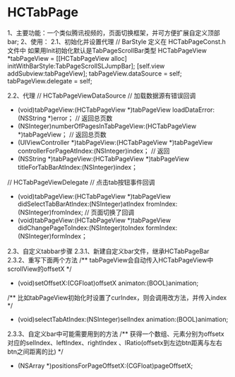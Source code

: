 # HCTabPage
1、主要功能：一个类似腾讯视频的，页面切换框架，并可方便扩展自定义顶部bar;
2、使用：
2.1、初始化并设置代理
// BarStyle 定义在 HCTabPageConst.h 文件中 如果用Init初始化默认是TabPageScrollBar类型
HCTabPageView *tabPageView = [[HCTabPageView alloc] initWithBarStyle:TabPageScrollSLJumpBar];
[self.view addSubview:tabPageView];
tabPageView.dataSource = self;
tabPageView.delegate = self;

2.2、代理
//  HCTabPageViewDataSource
// 加载数据源有错误回调
- (void)tabPageView:(HCTabPageView *)tabPageView loadDataError:(NSString *)error；
// 返回总页数
- (NSInteger)numberOfPagesInTabPageView:(HCTabPageView *)tabPageView；
// 返回总页数
- (UIViewController *)tabPageView:(HCTabPageView *)tabPageView controllerForPageAtIndex:(NSInteger)index；
// 返回
- (NSString *)tabPageView:(HCTabPageView *)tabPageView titleForTabBarAtIndex:(NSInteger)index；

// HCTabPageViewDelegate
// 点击tab按钮事件回调
- (void)tabPageView:(HCTabPageView *)tabPageView didSelectTabBarAtIndex:(NSInteger)atIndex fromIndex:(NSInteger)fromIndex;
// 页面切换了回调
- (void)tabPageView:(HCTabPageView *)tabPageView didChangePageToIndex:(NSInteger)toIndex formIndex:(NSInteger)formIndex；

2.3、自定义tabbar步骤
2.3.1、新建自定义bar文件，继承HCTabPageBar
2.3.2、重写下面两个方法
/** tabPageView会自动传入HCTabPageView中scrollView的offsetX */
- (void)setOffsetX:(CGFloat)offsetX animaton:(BOOL)animation;

/** 比如tabPageView初始化时设置了curIndex，则会调用改方法，并传入index */
- (void)selectTabAtIndex:(NSInteger)selIndex animation:(BOOL)animation;

2.3.3、自定义bar中可能需要用到的方法
/** 获得一个数组、元素分别为offsetx对应的selIndex、leftIndex、rightIndex 、lRatio(offsetx到左边btn距离与左右btn之间距离的比) */
- (NSArray *)positionsForPageOffsetX:(CGFloat)pageOffsetX;


